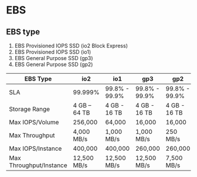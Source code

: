 # EBS 

## EBS type
1. EBS Provisioned IOPS SSD (io2 Block Express)
2. EBS Provisioned IOPS SSD (io1)
3. EBS General Purpose SSD (gp3)
4. EBS General Purpose SSD (gp2)



| EBS Type  | io2  | io1 | gp3  | gp2 |
| ------------- | ------------- | ------------- | ------------- | ------------- |
| SLA  | 99.999%  | 99.8% - 99.9%  | 99.8% - 99.9%  | 99.8% - 99.9%  |
| Storage Range | 4 GB – 64 TB  | 4 GB - 16 TB  | 4 GB - 16 TB  | 4 GB - 16 TB  |
| Max IOPS/Volume | 256,000  | 64,000  | 16,000  | 16,000  |
| Max Throughput | 4,000 MB/s  | 1,000 MB/s  | 1,000 MB/s  | 250 MB/s  |
| Max IOPS/Instance | 400,000  | 400,000  | 260,000  | 260,000  |
| Max Throughput/Instance | 12,500 MB/s  | 12,500 MB/s  | 12,500 MB/s | 7,500 MB/s  |
